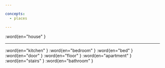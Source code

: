```yaml
---

concepts:
  - places

---
```


:word{en="house" }

--------------------------------------------------

:word{en="kitchen" }
:word{en="bedroom" }
:word{en="bed" }
:word{en="door" }
:word{en="floor" }
:word{en="apartment" }
:word{en="stairs" }
:word{en="bathroom" }
